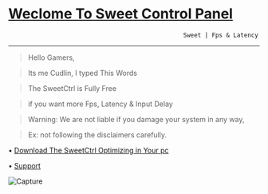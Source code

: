 
  # [Weclome To Sweet Control Panel](https://github.com/Cudlin/SweetCtrl/releases/latest)
                                                     Sweet | Fps & Latency
---------------------------- -
> Hello Gamers,

> Its me Cudlin, I typed This Words

> The SweetCtrl is Fully Free

> if you want more Fps, Latency & Input Delay

> Warning:
> We are not liable if you damage your system in any way,

> Ex: not following the disclaimers carefully.

• [Download The SweetCtrl Optimizing in Your pc](https://github.com/Cudlin/SweetCtrl/releases/latest/download/SweetCtrl.bat)

• [Support](https://discord.gg/rYxw4Fxsrb)

![Capture]()
